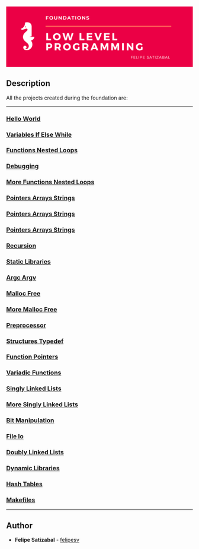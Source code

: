 <p align="center"><img src="https://github.com/felipesv/holbertonschool-low_level_programming/blob/master/main_header.png" alt="Banner"></a></p>

## Description
All the projects created during the foundation are:

---

### [Hello World](./0x00-hello_world)
### [Variables If Else While](./0x01-variables_if_else_while)
### [Functions Nested Loops](./0x02-functions_nested_loops)
### [Debugging](./0x03-debugging)
### [More Functions Nested Loops](./0x04-more_functions_nested_loops)
### [Pointers Arrays Strings](./0x05-pointers_arrays_strings)
### [Pointers Arrays Strings](./0x06-pointers_arrays_strings)
### [Pointers Arrays Strings](./0x07-pointers_arrays_strings)
### [Recursion](./0x08-recursion)
### [Static Libraries](./0x09-static_libraries)
### [Argc Argv](./0x0A-argc_argv)
### [Malloc Free](./0x0B-malloc_free)
### [More Malloc Free](./0x0C-more_malloc_free)
### [Preprocessor](./0x0D-preprocessor)
### [Structures Typedef](./0x0E-structures_typedef)
### [Function Pointers](./0x0F-function_pointers)
### [Variadic Functions](./0x10-variadic_functions)
### [Singly Linked Lists](./0x12-singly_linked_lists)
### [More Singly Linked Lists](./0x13-more_singly_linked_lists)
### [Bit Manipulation](./0x14-bit_manipulation)
### [File Io](./0x15-file_io)
### [Doubly Linked Lists](./0x17-doubly_linked_lists)
### [Dynamic Libraries](./0x18-dynamic_libraries)
### [Hash Tables](./0x1A-hash_tables)
### [Makefiles](./0x1C-makefiles)

---

## Author
* **Felipe Satizabal** - [felipesv](https://github.com/felipesv)

